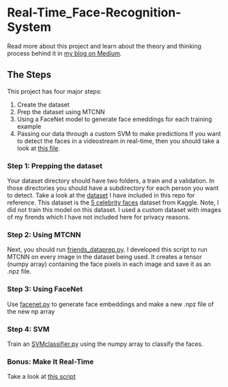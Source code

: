 # Real-Time_Face-Recognition-System
Read more about this project and learn about the theory and thinking process behind it in [my blog on Medium](https://medium.com/@alisyedraza99/heres-how-i-developed-a-real-time-face-recognition-system-96231eb634d4).
## The Steps
This project has four major steps:
1. Create the dataset
2. Prep the dataset using MTCNN
3. Using a FaceNet model to generate face emeddings for each training example
4. Passing our data through a custom SVM to make predictions
If you want to detect the faces in a videostream in real-time, then you should take a look at [this file](https://github.com/alisyedraza99/Real-Time_Face-Recognition-System/edit/master/src/real_time_face_rec.py).
 
 ### Step 1: Prepping the dataset
 Your dataset directory should have two folders, a train and a validation. In those directories you should have
 a subdirectory for each person you want to detect. Take a look at the [dataset]() I have included in this repo for
 reference. This dataset is the [5 celebrity faces](https://www.kaggle.com/dansbecker/5-celebrity-faces-dataset) dataset from Kaggle. Note, I did not train this model on this dataset.
 I used a custom dataset with images of my firends which I have not included here for privacy reasons. 
 
 ### Step 2: Using MTCNN
 Next, you should run [friends_dataprep.py](https://github.com/alisyedraza99/Real-Time_Face-Recognition-System/edit/master/src/friends_dataprep.py). I developed this script to run MTCNN on every image in the dataset being used. It 
 creates a tensor (numpy array) containing the face pixels in each image and save it as an .npz file.
 
 ### Step 3: Using FaceNet
 Use [facenet.py](https://github.com/alisyedraza99/Real-Time_Face-Recognition-System/edit/master/src/facenet.py) to generate face embeddings and make a new .npz file of the new np array
 
 ### Step 4: SVM
 Train an [SVMclassifier.py](https://github.com/alisyedraza99/Real-Time_Face-Recognition-System/edit/master/src/SVMclassifier.py) using the
 numpy array to classify the faces.
 
 ### Bonus: Make It Real-Time
 Take a look at [this script](https://github.com/alisyedraza99/Real-Time_Face-Recognition-System/edit/master/src/real_time_face_rec.py)
